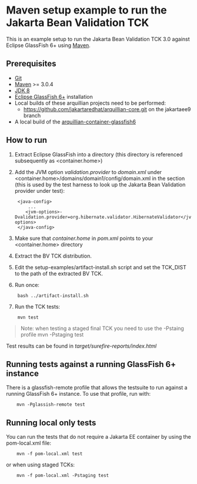 # Maven setup example to run the Jakarta Bean Validation TCK

This is an example setup to run the Jakarta Bean Validation TCK 3.0 against Eclipse GlassFish 6+ using [Maven](https://maven.apache.org).

## Prerequisites

* [Git](http://git-scm.com)
* [Maven](https://maven.apache.org) >= 3.0.4
* [JDK 8](http://www.oracle.com/technetwork/java/javase/downloads/index.html)
* [Eclipse GlassFish 6+](https://projects.eclipse.org/projects/ee4j.glassfish/downloads) installation
* Local builds of these arquillian projects need to be performed:
  * https://github.com/jakartaredhat/arquillian-core.git on the jakartaee9 branch
* A local build of the [arquillian-container-glassfish6](https://github.com/jakartaredhat/arquillian-container-glassfish6)

## How to run

1. Extract Eclipse GlassFish into a directory (this directory is referenced subsequently as <container.home>)
1. Add the JVM option _validation.provider_ to _domain.xml_ under <container.home>/domains/domain1/config/domain.xml in
   the <java-config> section (this is used by the test harness to look up the Jakarta Bean Validation provider under test):

        <java-config>
            ...
           <jvm-options>-Dvalidation.provider=org.hibernate.validator.HibernateValidator</jvm-options>
        </java-config>
1. Make sure that _container.home_ in _pom.xml_ points to your <container.home> directory
1. Extract the BV TCK distribution.
1. Edit the setup-examples/artifact-install.sh script and set the TCK_DIST to the path of the extracted BV TCK.
1. Run once:

        bash ../artifact-install.sh

1. Run the TCK tests:

        mvn test
> Note: when testing a staged final TCK you need to use the -Pstaing profile
        mvn -Pstaging test

Test results can be found in _target/surefire-reports/index.html_

## Running tests against a running GlassFish 6+ instance
There is a glassfish-remote profile that allows the testsuite to run against
a running GlassFish 6+ instance. To use that profile, run with:

        mvn -Pglassish-remote test


## Running local only tests
You can run the tests that do not require a Jakarta EE container
by using the pom-local.xml file:

        mvn -f pom-local.xml test
or when using staged TCKs:

        mvn -f pom-local.xml -Pstaging test
